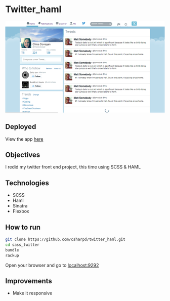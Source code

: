 Twitter_haml
================

![](public/images/twittersassscreenshot.png)
## Deployed
View the app [here](http://twitterhaml.herokuapp.com/)

## Objectives

I redid my twitter front end project, this time using SCSS & HAML

## Technologies
* SCSS
* Haml
* Sinatra
* Flexbox

## How to run
```sh
git clone https://github.com/csharpd/twitter_haml.git
cd sass_twitter
bundle
rackup
```

Open your browser and go to [localhost:9292](http://localhost:9292)

## Improvements
+ Make it responsive